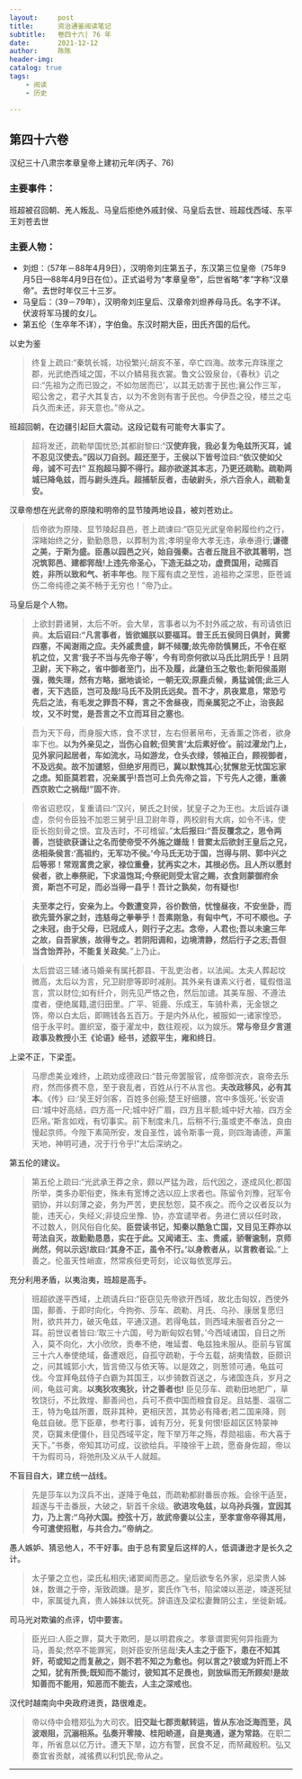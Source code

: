 ```yaml
---
layout:     post
title:      资治通鉴阅读笔记
subtitle:   卷四十六| 76 年
date:       2021-12-12
author:     陈陈
header-img:
catalog: true
tags:
    - 阅读
    - 历史

---
```

## 第四十六卷

汉纪三十八肃宗孝章皇帝上建初元年(丙子、76)

### 主要事件：

班超被召回朝、羌人叛乱、马皇后拒绝外戚封侯、马皇后去世、班超伐西域、东平王刘苍去世

### 主要人物： 
* 刘炟：（57年－88年4月9日），汉明帝刘庄第五子，东汉第三位皇帝（75年9月5日—88年4月9日在位）。正式谥号为“孝章皇帝”，后世省略“孝”字称“汉章帝”。去世时年仅三十三岁。
* 马皇后：（39－79年），汉明帝刘庄皇后、汉章帝刘炟养母马氏。名字不详。伏波将军马援的女儿。
* 第五伦（生卒年不详），字伯鱼。东汉时期大臣，田氏齐国的后代。

以史为鉴
>终复上疏曰:“秦筑长城，功役繁兴;胡亥不革，卒亡四海。故孝元弃珠崖之郡，光武绝西域之国，不以介鳞易我衣裳。鲁文公毁泉台，《春秋》讥之曰:“先祖为之而已毁之，不如勿居而已’，以其无妨害于民也;襄公作三军，昭公舍之，君子大其复古，以为不舍则有害于民也。今伊吾之役，楼兰之屯兵久而未还，非天意也。”帝从之。

班超回朝，在边疆引起巨大震动。这段记载有可能夸大事实了。
>超将发还，疏勒举国忧恐;其都尉黎曰:“**汉使弃我，我必复为龟兹所灭耳，诚不忍见汉使去。”因以刀自刭。超还至于，王侯以下皆号泣曰:“依汉使如父母，诚不可去!” 互抱超马脚不得行。超亦欲遂其本志，乃更还疏勒。疏勒两城已降龟兹，而与尉头连兵。超捕斩反者，击破尉头，杀六百余人，疏勒复安。**

汉章帝想在光武帝的原陵和明帝的显节陵两地设县，被刘苍劝止。
>后帝欲为原陵、显节陵起县邑，苍上疏谏曰:“窃见光武皇帝躬履俭约之行，深睹始终之分，勤勤恳恳，以葬制为言;孝明皇帝大孝无违，承奉遵行;**谦德之美，于斯为盛。臣愚以园邑之兴，始自强秦。古者丘陇且不欲其著明，岂况筑郭邑、建都郛哉!上违先帝圣心，下造无益之功，虚费国用，动摇百姓，非所以致和气、祈丰年也**。陛下履有虞之至性，追祖祢之深思，臣苍诚伤二帝纯德之美不畅于无穷也！”帝乃止。


马皇后是个人物。
>上欲封爵诸舅，太后不听。会大旱，言事者以为不封外戚之故，有司请依旧典。**太后诏曰:“凡言事者，皆欲媚朕以要福耳。昔王氏五侯同日俱封，黄雾四塞，不闻澍雨之应。夫外戚贵盛，鲜不倾覆;故先帝防慎舅氏，不令在枢机之位，又言‘我子不当与先帝子等’，今有司奈何欲以马氏比阴氏乎！且阴卫尉，天下称之，省中御者至门，出不及履，此蘧伯玉之敬也;新阳侯虽刚强，微失理，然有方略，据地谈论，一朝无双;原鹿贞候，勇猛诚信;此三人者，天下选臣，岂可及哉!马氏不及阴氏远矣。吾不才，夙夜累息，常恐亏先后之法，有毛发之罪吾不释，言之不舍昼夜，而亲属犯之不止，治丧起坟，又不时觉，是吾言之不立而耳目之塞也**。

>吾为天下母，而身服大练，食不求甘，左右但著帛布，无香薰之饰者，欲身率下也。**以为外亲见之，当伤心自敕;但笑言‘太后素好俭’。前过濯龙门上，见外家问起居者，车如流水，马如游龙，仓头衣绿，领袖正白，顾视御者，不及远矣。故不加谴怒，但绝岁用而已，冀以默愧其心;犹懈怠无忧国忘家之虑。知臣莫若君，况亲属乎!吾岂可上负先帝之旨，下亏先人之德，重袭西京败亡之祸哉!”固不许**。

>帝省诏悲叹，复重请曰:“汉兴，舅氏之封侯，犹皇子之为王也。太后诚存谦虚，奈何令臣独不加恩三舅乎!且卫尉年尊，两校尉有大病，如令不讳，使臣长抱刻骨之恨。宜及吉时，不可稽留。”**太后报曰:“吾反覆念之，思令两善，岂徒欲获谦让之名而使帝受不外施之嫌哉！昔窦太后欲封王皇后之兄，丞相条侯言:‘高祖约，无军功不侯。’今马氏无功于国，岂得与阴、郭中兴之后等邪！常观富贵之家，禄位重叠，犹再实之木，其根必伤。且人所以愿封侯者，欲上奉祭祀，下求温饱耳;今祭祀则受太官之赐，衣食则蒙御府余资，斯岂不可足，而必当得一县乎！吾计之孰矣，勿有疑也!**

>**夫至孝之行，安亲为上。今数遭变异，谷价数倍，忧惶昼夜，不安坐卧，而欲先营外家之封，违慈母之拳拳乎！吾素刚急，有匈中气，不可不顺也。子之未冠，由于父母，已冠成人，则行子之志。念帝，人君也;吾以未逾三年之故，自吾家族，故得专之。若阴阳调和，边境清静，然后行子之志;吾但当含饴弄孙，不能复关政矣**。”上乃止。

>太后尝诏三辅:诸马婚亲有属托郡县、干乱吏治者，以法闻。太夫人葬起坟微高，太后以为言，兄卫尉廖等即时减削。其外亲有谦素义行者，辄假借温言，赏以财位;如有纤介，则先见严恪之色，然后加谴。其美车服、不遵法度者，便绝属籍,遣归田里。广平、钜鹿、乐成王，车骑朴素，无金银之饰，帝以白太后，即赐钱各五百万。于是内外从化，被服如一;诸家惶恐，倍于永平时。置织室，蚕于濯龙中，数往观视，以为娱乐。**常与帝旦夕言道政事及教授小王《论语》经书，述叙平生，雍和终日**。

上梁不正，下梁歪。
>马廖虑美业难终，上疏劝成德政曰:“昔元帝罢服官，成帝御浣衣，哀帝去乐府，然而侈费不息，至于衰乱者，百姓从行不从言也。**夫改政移风，必有其本**。《传》曰:‘吴王好剑客，百姓多创瘢;楚王好细腰，宫中多饿死。’长安语曰:‘城中好高结，四方高一尺;城中好广眉，四方且半额;城中好大袖，四方全匹帛。’斯言如戏，有切事实。前下制度未几，后稍不行;虽或吏不奉法，良由慢起京师。今陛下素简所安，发自圣性，诚令斯事一竟，则四海诵德，声薰天地，神明可通，况于行令乎!”太后深纳之。

第五伦的建议。
>第五伦上疏曰:“光武承王莽之余，颇以严猛为政，后代因之，遂成风化;郡国所举，类多办职俗吏，殊未有宽博之选以应上求者也。陈留令刘豫，冠军令驷协，并以刻薄之姿，务为严苦，吏民愁怨，莫不疾之。而今之议者反以为能，违天心，失经义;非徒应坐豫、协，亦宜谴举者。务进仁贤以任时政，不过数人，则风俗自化矣。**臣尝读书记，知秦以酷急亡国，又目见王莽亦以苛法自灭，故勤勤恳恳，实在于此。又闻诸王、主、贵戚，骄奢逾制，京师尚然，何以示远!故曰:‘其身不正，虽令不行。’以身教者从，以言教者讼**。”上善之。伦虽天性峭直，然常疾俗吏苛刻，论议每依宽厚云。

充分利用矛盾，以夷治夷，班超是高手。
>班超欲遂平西域，上疏请兵曰:“臣窃见先帝欲开西域，故北击匈奴，西使外国，鄯善、于即时向化，今拘弥、莎车、疏勒、月氏、乌孙、康居复愿归附，欲共并力，破灭龟兹，平通汉道。若得龟兹，则西域未服者百分之一耳。前世议者皆曰:‘取三十六国，号为断匈奴右臂。’今西域诸国，自日之所入，莫不向化，大小欣欣，贡奉不绝，唯延耆、龟兹独未服从。臣前与官属三十六人奉使绝域，备遭艰厄，自孤守疏勒，于今五载，胡夷情数，臣颇识之，问其城郭小大，皆言倚汉与依天等。以是效之，则葱领可通，龟兹可伐。今宜拜龟兹侍子白霸为其国王，以步骑数百送之，与诸国连兵，岁月之间，龟兹可禽。**以夷狄攻夷狄，计之善者也!** 臣见莎车、疏勒田地肥广，草牧饶衍，不比敦煌、鄯善间也，兵可不费中国而粮食自足。且姑墨、温宿二王，特为龟兹所置，既非其种，更相厌苦，其势必有降者;若二国来降，则龟兹自破。愿下臣章，参考行事，诚有万分，死复何恨!臣超区区特蒙神灵，窃冀未便僵仆，目见西域平定，陛下举万年之殇，荐勋祖庙，布大喜于天下。”书奏，帝知其功可成，议欲给兵。平陵徐干上疏，愿奋身佐超，帝以干为假司马，将弛刑及义从千人就超。

不盲目自大，建立统一战线。
>先是莎车以为汉兵不出，遂降于龟兹，而疏勒都尉番辰亦叛。会徐干适至，超遂与干击番辰，大破之，斩首千余级。**欲进攻龟兹，以乌孙兵强，宜因其力，乃上言:“乌孙大国。控弦十万，故武帝妻以公主，至孝宣帝卒得其用，今可遣使招慰，与共合力。”帝纳之**。

愚人嫉妒、猜忌他人，不干好事。由于总有窦皇后这样的人，低调谦逊才是长久之计。
>太子肇之立也，梁氏私相庆;诸窦闻而恶之。皇后欲专名外家，忌梁贵人姊妹，数谮之于帝，渐致疏嫌。是岁，窦氏作飞书，陷梁竦以恶逆，竦遂死狱中，家属徙九真，贵人姊妹以忧死。辞语连及梁松妻舞阴公主，坐徙新城。

司马光对欺骗的点评，切中要害。
>臣光曰:人臣之罪，莫大于欺罔，是以明君疾之。孝章谓窦宪何异指鹿为马，善矣;然卒不能罪宪，则奸臣安所惩哉!**夫人主之于臣下，患在不知其奸，苟或知之而复赦之，则不若不知之为愈也。何以言之?彼或为奸而上不之知，犹有所畏;既知而不能讨，彼知其不足畏也，则放纵而无所顾矣!是故知善而不能用，知恶而不能去，人主之深戒也**。

汉代时越南向中央政府进贡，路很难走。
>帝以侍中会稽郑弘为大司农。**旧交趾七郡贡献转运，皆从东冶泛海而至，风波艰阻，沉溺相系。弘奏开零陵、桂阳峤道，自是夷通，遂为常路**。在职二年，所省息以亿万计。遭天下旱，边方有警，民食不足，而帑藏殷积。弘又奏宜省贡献，减徭费以利饥民;帝从之。

------


